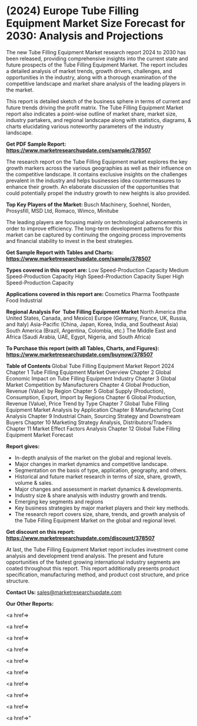 # (2024) Europe Tube Filling Equipment Market Size Forecast for 2030: Analysis and Projections

The new Tube Filling Equipment Market research report 2024 to 2030 has been released, providing comprehensive insights into the current state and future prospects of the Tube Filling Equipment Market. The report includes a detailed analysis of market trends, growth drivers, challenges, and opportunities in the industry, along with a thorough examination of the competitive landscape and market share analysis of the leading players in the market.

This report is detailed sketch of the business sphere in terms of current and future trends driving the profit matrix. The Tube Filling Equipment Market report also indicates a point-wise outline of market share, market size, industry partakers, and regional landscape along with statistics, diagrams, &amp; charts elucidating various noteworthy parameters of the industry landscape.

<strong><b>Get PDF Sample Report: <a href=https://www.marketresearchupdate.com/sample/378507>https://www.marketresearchupdate.com/sample/378507</a></b></strong>

The research report on the Tube Filling Equipment market explores the key growth markers across the various geographies as well as their influence on the competitive landscape. It contains exclusive insights on the challenges prevalent in the industry and helps businesses idea countermeasures to enhance their growth. An elaborate discussion of the opportunities that could potentially propel the industry growth to new heights is also provided.

<strong><b>Top Key Players of the Market:
</b></strong>Busch Machinery, Soehnel, Norden, Prosysfill, MSD Ltd, Romaco, Wimco, Minitube<strong><b>
</b></strong>

The leading players are focusing mainly on technological advancements in order to improve efficiency. The long-term development patterns for this market can be captured by continuing the ongoing process improvements and financial stability to invest in the best strategies.

<strong><b>Get Sample Report with Tables and Charts: <a href=https://www.marketresearchupdate.com/sample/378507>https://www.marketresearchupdate.com/sample/378507</a></b></strong>

<strong><b>Types covered in this report are:
</b></strong>Low Speed-Production Capacity
Medium Speed-Production Capacity
High Speed-Production Capacity
Super High Speed-Production Capacity<strong><b>
</b></strong>

<strong><b>Applications covered in this report are:
</b></strong>Cosmetics
Pharma
Toothpaste
Food
Industrial<strong><b>
</b></strong>

<strong><b>Regional Analysis For  Tube Filling Equipment Market</b></strong><strong><b>
</b></strong>North America (the United States, Canada, and Mexico)
Europe (Germany, France, UK, Russia, and Italy)
Asia-Pacific (China, Japan, Korea, India, and Southeast Asia)
South America (Brazil, Argentina, Colombia, etc.)
The Middle East and Africa (Saudi Arabia, UAE, Egypt, Nigeria, and South Africa)

<strong><b>To Purchase this report (with all Tables, Charts, and Figures): <a href=https://www.marketresearchupdate.com/buynow/378507>https://www.marketresearchupdate.com/buynow/378507</a></b></strong>

<strong><b>Table of Contents</b></strong><strong><b>
</b></strong>Global Tube Filling Equipment Market Report 2024
Chapter 1 Tube Filling Equipment Market Overview
Chapter 2 Global Economic Impact on Tube Filling Equipment Industry
Chapter 3 Global Market Competition by Manufacturers
Chapter 4 Global Production, Revenue (Value) by Region
Chapter 5 Global Supply (Production), Consumption, Export, Import by Regions
Chapter 6 Global Production, Revenue (Value), Price Trend by Type
Chapter 7 Global Tube Filling Equipment Market Analysis by Application
Chapter 8 Manufacturing Cost Analysis
Chapter 9 Industrial Chain, Sourcing Strategy and Downstream Buyers
Chapter 10 Marketing Strategy Analysis, Distributors/Traders
Chapter 11 Market Effect Factors Analysis
Chapter 12 Global Tube Filling Equipment Market Forecast

<strong><b>Report gives:</b></strong>

- In-depth analysis of the market on the global and regional levels.
- Major changes in market dynamics and competitive landscape.
- Segmentation on the basis of type, application, geography, and others.
- Historical and future market research in terms of size, share, growth, volume &amp; sales.
- Major changes and assessment in market dynamics &amp; developments.
- Industry size &amp; share analysis with industry growth and trends.
- Emerging key segments and regions
- Key business strategies by major market players and their key methods.
- The research report covers size, share, trends, and growth analysis of the Tube Filling Equipment Market on the global and regional level.

<strong><b>Get discount on this report: <a href=https://www.marketresearchupdate.com/discount/378507>https://www.marketresearchupdate.com/discount/378507</a></b></strong>

At last, the Tube Filling Equipment Market report includes investment come analysis and development trend analysis. The present and future opportunities of the fastest growing international industry segments are coated throughout this report. This report additionally presents product specification, manufacturing method, and product cost structure, and price structure.

<strong><b>Contact Us:
</b></strong>sales@marketresearchupdate.com

<strong>Our Other Reports:</strong>

<a href=></a>

<a href=></a>

<a href=></a>

<a href=></a>

<a href=></a>

<a href=></a>

<a href=></a>

<a href=></a>

<a href=></a>

<a href=></a>"
